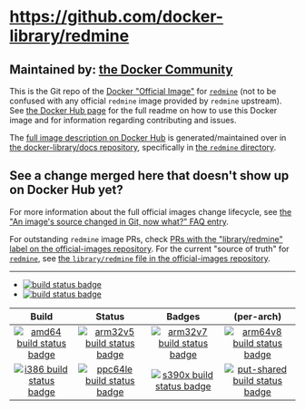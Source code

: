 # https://github.com/docker-library/redmine

## Maintained by: [the Docker Community](https://github.com/docker-library/redmine)

This is the Git repo of the [Docker "Official Image"](https://github.com/docker-library/official-images#what-are-official-images) for [`redmine`](https://hub.docker.com/_/redmine/) (not to be confused with any official `redmine` image provided by `redmine` upstream). See [the Docker Hub page](https://hub.docker.com/_/redmine/) for the full readme on how to use this Docker image and for information regarding contributing and issues.

The [full image description on Docker Hub](https://hub.docker.com/_/redmine/) is generated/maintained over in [the docker-library/docs repository](https://github.com/docker-library/docs), specifically in [the `redmine` directory](https://github.com/docker-library/docs/tree/master/redmine).

## See a change merged here that doesn't show up on Docker Hub yet?

For more information about the full official images change lifecycle, see [the "An image's source changed in Git, now what?" FAQ entry](https://github.com/docker-library/faq#an-images-source-changed-in-git-now-what).

For outstanding `redmine` image PRs, check [PRs with the "library/redmine" label on the official-images repository](https://github.com/docker-library/official-images/labels/library%2Fredmine). For the current "source of truth" for [`redmine`](https://hub.docker.com/_/redmine/), see [the `library/redmine` file in the official-images repository](https://github.com/docker-library/official-images/blob/master/library/redmine).

---

-	[![build status badge](https://img.shields.io/travis/docker-library/redmine/master.svg?label=Travis%20CI)](https://travis-ci.org/docker-library/redmine/branches)
-	[![build status badge](https://img.shields.io/jenkins/s/https/doi-janky.infosiftr.net/job/update.sh/job/redmine.svg?label=Automated%20update.sh)](https://doi-janky.infosiftr.net/job/update.sh/job/redmine)

| Build | Status | Badges | (per-arch) |
|:-:|:-:|:-:|:-:|
| [![amd64 build status badge](https://img.shields.io/jenkins/s/https/doi-janky.infosiftr.net/job/multiarch/job/amd64/job/redmine.svg?label=amd64)](https://doi-janky.infosiftr.net/job/multiarch/job/amd64/job/redmine) | [![arm32v5 build status badge](https://img.shields.io/jenkins/s/https/doi-janky.infosiftr.net/job/multiarch/job/arm32v5/job/redmine.svg?label=arm32v5)](https://doi-janky.infosiftr.net/job/multiarch/job/arm32v5/job/redmine) | [![arm32v7 build status badge](https://img.shields.io/jenkins/s/https/doi-janky.infosiftr.net/job/multiarch/job/arm32v7/job/redmine.svg?label=arm32v7)](https://doi-janky.infosiftr.net/job/multiarch/job/arm32v7/job/redmine) | [![arm64v8 build status badge](https://img.shields.io/jenkins/s/https/doi-janky.infosiftr.net/job/multiarch/job/arm64v8/job/redmine.svg?label=arm64v8)](https://doi-janky.infosiftr.net/job/multiarch/job/arm64v8/job/redmine) |
| [![i386 build status badge](https://img.shields.io/jenkins/s/https/doi-janky.infosiftr.net/job/multiarch/job/i386/job/redmine.svg?label=i386)](https://doi-janky.infosiftr.net/job/multiarch/job/i386/job/redmine) | [![ppc64le build status badge](https://img.shields.io/jenkins/s/https/doi-janky.infosiftr.net/job/multiarch/job/ppc64le/job/redmine.svg?label=ppc64le)](https://doi-janky.infosiftr.net/job/multiarch/job/ppc64le/job/redmine) | [![s390x build status badge](https://img.shields.io/jenkins/s/https/doi-janky.infosiftr.net/job/multiarch/job/s390x/job/redmine.svg?label=s390x)](https://doi-janky.infosiftr.net/job/multiarch/job/s390x/job/redmine) | [![put-shared build status badge](https://img.shields.io/jenkins/s/https/doi-janky.infosiftr.net/job/put-shared/job/light/job/redmine.svg?label=put-shared)](https://doi-janky.infosiftr.net/job/put-shared/job/light/job/redmine) |

<!-- THIS FILE IS GENERATED BY https://github.com/docker-library/docs/blob/master/generate-repo-stub-readme.sh -->
